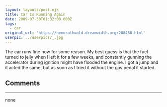 ```yaml
---
layout: layouts/post.njk
title: Car Is Running Again
date: 2009-07-30T01:32:00.000Z
tags:
  - car
original_url: 'https://nemorathwald.dreamwidth.org/288488.html'
userpic: ../userpics/_.jpg
---
```

The car runs fine now for some reason. My best guess is that the fuel turned to jelly when I left it for a few weeks, and constantly gunning the accelerator during ignition might have flooded the engine. I got a jump and it acted the same, but as soon as I tried it without the gas pedal it started.

## Comments

---

none
